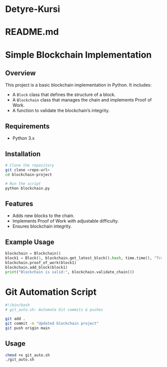 # Detyre-Kursi
# README.md

# Simple Blockchain Implementation

## Overview
This project is a basic blockchain implementation in Python. It includes:
- A `Block` class that defines the structure of a block.
- A `Blockchain` class that manages the chain and implements Proof of Work.
- A function to validate the blockchain’s integrity.

## Requirements
- Python 3.x

## Installation
```sh
# Clone the repository
git clone <repo-url>
cd blockchain-project

# Run the script
python blockchain.py
```

## Features
- Adds new blocks to the chain.
- Implements Proof of Work with adjustable difficulty.
- Ensures blockchain integrity.

## Example Usage
```python
blockchain = Blockchain()
block1 = Block(1, blockchain.get_latest_block().hash, time.time(), "Transaction Data")
blockchain.proof_of_work(block1)
blockchain.add_block(block1)
print("Blockchain is valid:", blockchain.validate_chain())
```

# Git Automation Script
```sh
#!/bin/bash
# git_auto.sh: Automate Git commits & pushes

git add .
git commit -m "Updated blockchain project"
git push origin main
```

## Usage
```sh
chmod +x git_auto.sh
./git_auto.sh
